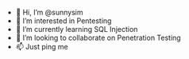 - 👋 Hi, I’m @sunnysim
- 👀 I’m interested in Pentesting
- 🌱 I’m currently learning SQL Injection
- 💞️ I’m looking to collaborate on Penetration Testing
- 📫 Just ping me

<!---
sunnysim/sunnysim is a ✨ special ✨ repository because its `README.md` (this file) appears on your GitHub profile.
You can click the Preview link to take a look at your changes.
--->
